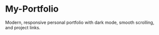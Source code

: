 # My-Portfolio
Modern, responsive personal portfolio with dark mode, smooth scrolling, and project links.
